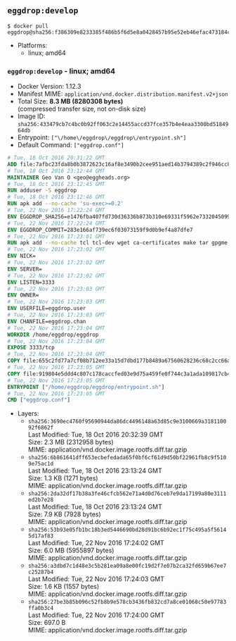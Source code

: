 ## `eggdrop:develop`

```console
$ docker pull eggdrop@sha256:f386309e8233385f486b5f6d5e8a0428457b95e52eb46efac473184c8ed764dd
```

-	Platforms:
	-	linux; amd64

### `eggdrop:develop` - linux; amd64

-	Docker Version: 1.12.3
-	Manifest MIME: `application/vnd.docker.distribution.manifest.v2+json`
-	Total Size: **8.3 MB (8280308 bytes)**  
	(compressed transfer size, not on-disk size)
-	Image ID: `sha256:433479cb7c4bc0b92ff063c2e14455accd37fce357b4e4eaa3300bd5184964db`
-	Entrypoint: `["\/home\/eggdrop\/eggdrop\/entrypoint.sh"]`
-	Default Command: `["eggdrop.conf"]`

```dockerfile
# Tue, 18 Oct 2016 20:31:22 GMT
ADD file:7afbc23fda8b0b3872623c16af8e3490b2cee951aed14b3794389c2f946cc8c7 in / 
# Tue, 18 Oct 2016 23:12:44 GMT
MAINTAINER Geo Van O <geo@eggheads.org>
# Tue, 18 Oct 2016 23:12:45 GMT
RUN adduser -S eggdrop
# Tue, 18 Oct 2016 23:12:46 GMT
RUN apk add --no-cache 'su-exec>=0.2'
# Tue, 22 Nov 2016 17:22:24 GMT
ENV EGGDROP_SHA256=e1476fba407fd730d36336b873b310e69331f5962e7332045099867d100aaee5
# Tue, 22 Nov 2016 17:22:24 GMT
ENV EGGDROP_COMMIT=283e166af739ec6f03073159f9d0b9ef4a87dfe7
# Tue, 22 Nov 2016 17:23:01 GMT
RUN apk add --no-cache tcl tcl-dev wget ca-certificates make tar gpgme bash build-base   && wget https://github.com/eggheads/eggdrop/archive/$EGGDROP_COMMIT.tar.gz -O develop.tar.gz  && echo "$EGGDROP_SHA256  develop.tar.gz" | sha256sum -c -   && tar -zxvf develop.tar.gz   && rm develop.tar.gz     && ( cd eggdrop-$EGGDROP_COMMIT     && ./configure --with-tclinc=/usr/include/tcl8.6/tcl.h --with-tcllib=/usr/lib/x86_64-linux-gnu/libtcl8.6.so     && make config     && make     && make install DEST=/home/eggdrop/eggdrop )   && rm -rf eggdrop-$EGGDROP_COMMIT   && mkdir /home/eggdrop/eggdrop/data   && chown -R eggdrop /home/eggdrop/eggdrop   && apk del tcl-dev wget ca-certificates make tar gpgme build-base
# Tue, 22 Nov 2016 17:23:02 GMT
ENV NICK=
# Tue, 22 Nov 2016 17:23:02 GMT
ENV SERVER=
# Tue, 22 Nov 2016 17:23:02 GMT
ENV LISTEN=3333
# Tue, 22 Nov 2016 17:23:03 GMT
ENV OWNER=
# Tue, 22 Nov 2016 17:23:03 GMT
ENV USERFILE=eggdrop.user
# Tue, 22 Nov 2016 17:23:03 GMT
ENV CHANFILE=eggdrop.chan
# Tue, 22 Nov 2016 17:23:04 GMT
WORKDIR /home/eggdrop/eggdrop
# Tue, 22 Nov 2016 17:23:04 GMT
EXPOSE 3333/tcp
# Tue, 22 Nov 2016 17:23:04 GMT
COPY file:655c2fd77a7cf08b712ee33a15d7dbd177b8489a67560628236c68c2cc66aa58 in /home/eggdrop/eggdrop 
# Tue, 22 Nov 2016 17:23:05 GMT
COPY file:919804e5ddd4c807c178caccfed03e9d75a459fe0f744c3a1ada109817cb44ec in /home/eggdrop/eggdrop/scripts/ 
# Tue, 22 Nov 2016 17:23:05 GMT
ENTRYPOINT ["/home/eggdrop/eggdrop/entrypoint.sh"]
# Tue, 22 Nov 2016 17:23:05 GMT
CMD ["eggdrop.conf"]
```

-	Layers:
	-	`sha256:3690ec4760f95690944da86dc4496148a63d85c9e3100669a318110092f6862f`  
		Last Modified: Tue, 18 Oct 2016 20:32:39 GMT  
		Size: 2.3 MB (2312958 bytes)  
		MIME: application/vnd.docker.image.rootfs.diff.tar.gzip
	-	`sha256:6b861641dff653ecbefedada65f0bf6cf61d9d50bf22961fb8c9f5109e75ac1d`  
		Last Modified: Tue, 18 Oct 2016 23:13:24 GMT  
		Size: 1.3 KB (1271 bytes)  
		MIME: application/vnd.docker.image.rootfs.diff.tar.gzip
	-	`sha256:2da32df17b38a3fe46cfcb562e71a4d0d76ceb7e9da17199a80e3111ed2b7e28`  
		Last Modified: Tue, 18 Oct 2016 23:13:24 GMT  
		Size: 7.9 KB (7928 bytes)  
		MIME: application/vnd.docker.image.rootfs.diff.tar.gzip
	-	`sha256:53b93e05fb1bc18b3ed5446690bd28d91bc6b92ec1f75c495a5f56145d17af83`  
		Last Modified: Tue, 22 Nov 2016 17:24:02 GMT  
		Size: 6.0 MB (5955897 bytes)  
		MIME: application/vnd.docker.image.rootfs.diff.tar.gzip
	-	`sha256:a3dbd7c1d48e3c5b281ea09a8e00fc19d2f7e07b2ca32fd659b67ee7c25287b4`  
		Last Modified: Tue, 22 Nov 2016 17:24:03 GMT  
		Size: 1.6 KB (1557 bytes)  
		MIME: application/vnd.docker.image.rootfs.diff.tar.gzip
	-	`sha256:27be3b85b096c52fb8b9e578cb3436fb832cd7a8ce01068c50e97783ffa0b3c4`  
		Last Modified: Tue, 22 Nov 2016 17:24:00 GMT  
		Size: 697.0 B  
		MIME: application/vnd.docker.image.rootfs.diff.tar.gzip
